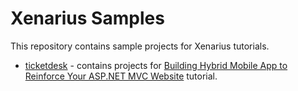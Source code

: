 # Xenarius SamplesThis repository contains sample projects for Xenarius tutorials.* [ticketdesk](https://github.com/MargaritaLoseva/Xenarius-sample-projects/tree/master/ticketdesk) - contains projects for [Building Hybrid Mobile App to Reinforce Your ASP.NET MVC Website](https://xenarius.net/2016/04/26/TicketDesk.html) tutorial.